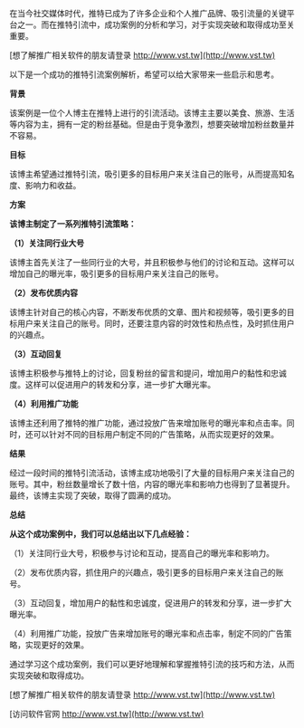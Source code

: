在当今社交媒体时代，推特已成为了许多企业和个人推广品牌、吸引流量的关键平台之一。而在推特引流中，成功案例的分析和学习，对于实现突破和取得成功至关重要。

[想了解推广相关软件的朋友请登录 http://www.vst.tw](http://www.vst.tw)

以下是一个成功的推特引流案例解析，希望可以给大家带来一些启示和思考。

**背景**

该案例是一位个人博主在推特上进行的引流活动。该博主主要以美食、旅游、生活等内容为主，拥有一定的粉丝基础。但是由于竞争激烈，想要突破增加粉丝数量并不容易。

**目标**

该博主希望通过推特引流，吸引更多的目标用户来关注自己的账号，从而提高知名度、影响力和收益。

**方案**

**该博主制定了一系列推特引流策略：**

**（1）关注同行业大号**

该博主首先关注了一些同行业的大号，并且积极参与他们的讨论和互动。这样可以增加自己的曝光率，吸引更多的目标用户来关注自己的账号。

**（2）发布优质内容**

该博主针对自己的核心内容，不断发布优质的文章、图片和视频等，吸引更多的目标用户来关注自己的账号。同时，还要注意内容的时效性和热点性，及时抓住用户的兴趣点。

**（3）互动回复**

该博主积极参与推特上的讨论，回复粉丝的留言和提问，增加用户的黏性和忠诚度。这样可以促进用户的转发和分享，进一步扩大曝光率。

**（4）利用推广功能**

该博主还利用了推特的推广功能，通过投放广告来增加账号的曝光率和点击率。同时，还可以针对不同的目标用户制定不同的广告策略，从而实现更好的效果。

**结果**

经过一段时间的推特引流活动，该博主成功地吸引了大量的目标用户来关注自己的账号。其中，粉丝数量增长了数十倍，内容的曝光率和影响力也得到了显著提升。最终，该博主实现了突破，取得了圆满的成功。

**总结**

**从这个成功案例中，我们可以总结出以下几点经验：**

（1）关注同行业大号，积极参与讨论和互动，提高自己的曝光率和影响力。

（2）发布优质内容，抓住用户的兴趣点，吸引更多的目标用户来关注自己的账号。

（3）互动回复，增加用户的黏性和忠诚度，促进用户的转发和分享，进一步扩大曝光率。

（4）利用推广功能，投放广告来增加账号的曝光率和点击率，制定不同的广告策略，实现更好的效果。

通过学习这个成功案例，我们可以更好地理解和掌握推特引流的技巧和方法，从而实现突破和取得成功。

[想了解推广相关软件的朋友请登录 http://www.vst.tw](http://www.vst.tw)


[访问软件官网 http://www.vst.tw](http://www.vst.tw)
